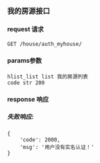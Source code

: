 ### 我的房源接口

#### request 请求
    GET /house/auth_myhouse/

#### params参数
    hlist_list list 我的房源列表
    code str 200


#### response 响应

##### 失败响应:
    {
        'code': 2000,
        'msg': '用户没有实名认证！'
    }

